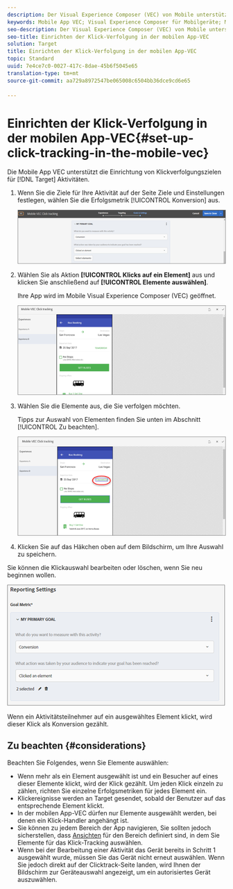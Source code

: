 ```yaml
---
description: Der Visual Experience Composer (VEC) von Mobile unterstützt das Einrichten von Click-Verfolgungszielen für Target-Aktivitäten.
keywords: Mobile App VEC; Visual Experience Composer für Mobilgeräte; Mobile Experience Composer-Optionen; Optionen für Mobilerlebnisse; Zielansicht; Klicks; Klick-Tracking; track
seo-description: Der Visual Experience Composer (VEC) von Mobile unterstützt das Einrichten von Click-Verfolgungszielen für Adobe Target-Aktivitäten.
seo-title: Einrichten der Klick-Verfolgung in der mobilen App-VEC
solution: Target
title: Einrichten der Klick-Verfolgung in der mobilen App-VEC
topic: Standard
uuid: 7e4ce7c0-0027-417c-8dae-45b6f5045e65
translation-type: tm+mt
source-git-commit: aa729a8972547be065008c6504bb36dce9cd6e65

---
```



# Einrichten der Klick-Verfolgung in der mobilen App-VEC{#set-up-click-tracking-in-the-mobile-vec}

Die Mobile App VEC unterstützt die Einrichtung von Klickverfolgungszielen für [!DNL Target] Aktivitäten.

1. Wenn Sie die Ziele für Ihre Aktivität auf der Seite Ziele und Einstellungen festlegen, wählen Sie die Erfolgsmetrik [!UICONTROL Konversion] aus.

   ![](assets/mobile-vec-clicktrack1.png)

1. Wählen Sie als Aktion **[!UICONTROL Klicks auf ein Element]** aus und klicken Sie anschließend auf **[!UICONTROL Elemente auswählen]**.

   Ihre App wird im Mobile Visual Experience Composer (VEC) geöffnet.

   ![](assets/mobile-vec-clicktrack2.png)

1. Wählen Sie die Elemente aus, die Sie verfolgen möchten.

   Tipps zur Auswahl von Elementen finden Sie unten im Abschnitt [!UICONTROL Zu beachten].

   ![](assets/mobile-vec-clicktrack3.png)

1. Klicken Sie auf das Häkchen oben auf dem Bildschirm, um Ihre Auswahl zu speichern.

Sie können die Klickauswahl bearbeiten oder löschen, wenn Sie neu beginnen wollen.

![](assets/mobile-vec-clicktrack4.png)

Wenn ein Aktivitätsteilnehmer auf ein ausgewähltes Element klickt, wird dieser Klick als Konversion gezählt.

## Zu beachten {#considerations}

Beachten Sie Folgendes, wenn Sie Elemente auswählen:

* Wenn mehr als ein Element ausgewählt ist und ein Besucher auf eines dieser Elemente klickt, wird der Klick gezählt. Um jeden Klick einzeln zu zählen, richten Sie einzelne Erfolgsmetriken für jedes Element ein.
* Klickereignisse werden an Target gesendet, sobald der Benutzer auf das entsprechende Element klickt.
* In der mobilen App-VEC dürfen nur Elemente ausgewählt werden, bei denen ein Klick-Handler angehängt ist.
* Sie können zu jedem Bereich der App navigieren, Sie sollten jedoch sicherstellen, dass [Ansichten](/help/c-target-mobile-app/c-mobile-visual-experience-composer/mobile-visual-experience-composer.md#target-views) für den Bereich definiert sind, in dem Sie Elemente für das Klick-Tracking auswählen.
* Wenn bei der Bearbeitung einer Aktivität das Gerät bereits in Schritt 1 ausgewählt wurde, müssen Sie das Gerät nicht erneut auswählen. Wenn Sie jedoch direkt auf der Clicktrack-Seite landen, wird Ihnen der Bildschirm zur Geräteauswahl angezeigt, um ein autorisiertes Gerät auszuwählen.

